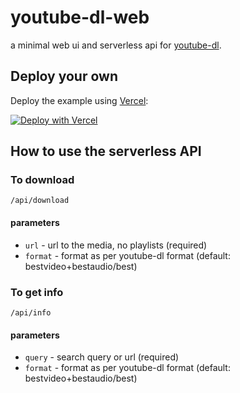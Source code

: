 # youtube-dl-web

a minimal web ui and serverless api for [youtube-dl](https://github.com/ytdl-org/youtube-dl).

## Deploy your own

Deploy the example using [Vercel](https://vercel.com):

[![Deploy with Vercel](https://vercel.com/button)](https://vercel.com/import/project?template=https://github.com/saanuregh/youtube-dl-web)

## How to use the serverless API

### To download

`/api/download`

#### parameters

- `url` - url to the media, no playlists (required)
- `format` - format as per youtube-dl format (default: bestvideo+bestaudio/best)

### To get info

`/api/info`

#### parameters

- `query` - search query or url (required)
- `format` - format as per youtube-dl format (default: bestvideo+bestaudio/best)
